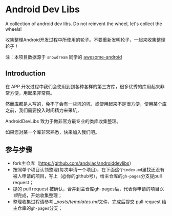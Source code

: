 # Android Dev Libs

A collection of android dev libs.
Do not reinvent the wheel, let's collect the wheels!

收集整理Android开发过程中所使用的轮子。不要重新发明轮子，一起来收集整理轮子！

注：本项目数据源于 `snowdream` 同学的 [awesome-android](https://github.com/snowdream/awesome-android)


## Introduction

在 APP 开发过程中我们会使用到到各种各样的第三方库，很多优秀的库用起来非常方便，用起来非常爽。

然而库都是人写的，免不了会有一些坑的坑，或使用起来不是很方便，使用某个库之前，我们需要投入时间精力来采坑，

AndroidDevLibs 致力于做非官方最专业的类库收集整理。

如果您对某一个库非常熟悉，快来加入我们吧。


## 参与步骤

* fork主仓库（<https://github.com/andyiac/androiddevlibs>）
* 按照单个项目认领整理(每次申请一个项目)，在下面这个`index.md`里找还没有被人申请的项目，写上（@你的github号），给主仓库的`gh-pages`分支提pull request；
* 提的 pull request 被确认，合并到主仓库gh-pages后，代表你申请的项目*认领*完成，开始收集整理；
* 整理收集过程请参考 *_posts/templates.md*文件，完成后提交 pull request 给主仓库的`gh-pages`分支；
